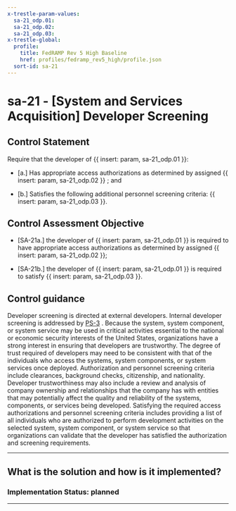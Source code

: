 ```yaml
---
x-trestle-param-values:
  sa-21_odp.01:
  sa-21_odp.02:
  sa-21_odp.03:
x-trestle-global:
  profile:
    title: FedRAMP Rev 5 High Baseline
    href: profiles/fedramp_rev5_high/profile.json
  sort-id: sa-21
---
```


# sa-21 - \[System and Services Acquisition\] Developer Screening

## Control Statement

Require that the developer of {{ insert: param, sa-21_odp.01 }}:

- \[a.\] Has appropriate access authorizations as determined by assigned {{ insert: param, sa-21_odp.02 }} ; and

- \[b.\] Satisfies the following additional personnel screening criteria: {{ insert: param, sa-21_odp.03 }}.

## Control Assessment Objective

- \[SA-21a.\] the developer of {{ insert: param, sa-21_odp.01 }} is required to have appropriate access authorizations as determined by assigned {{ insert: param, sa-21_odp.02 }};

- \[SA-21b.\] the developer of {{ insert: param, sa-21_odp.01 }} is required to satisfy {{ insert: param, sa-21_odp.03 }}.

## Control guidance

Developer screening is directed at external developers. Internal developer screening is addressed by [PS-3](#ps-3) . Because the system, system component, or system service may be used in critical activities essential to the national or economic security interests of the United States, organizations have a strong interest in ensuring that developers are trustworthy. The degree of trust required of developers may need to be consistent with that of the individuals who access the systems, system components, or system services once deployed. Authorization and personnel screening criteria include clearances, background checks, citizenship, and nationality. Developer trustworthiness may also include a review and analysis of company ownership and relationships that the company has with entities that may potentially affect the quality and reliability of the systems, components, or services being developed. Satisfying the required access authorizations and personnel screening criteria includes providing a list of all individuals who are authorized to perform development activities on the selected system, system component, or system service so that organizations can validate that the developer has satisfied the authorization and screening requirements.

______________________________________________________________________

## What is the solution and how is it implemented?

<!-- For implementation status enter one of: implemented, partial, planned, alternative, not-applicable -->

<!-- Note that the list of rules under ### Rules: is read-only and changes will not be captured after assembly to JSON -->
<!-- Add control implementation description here for control: sa-21 -->

### Implementation Status: planned

______________________________________________________________________
